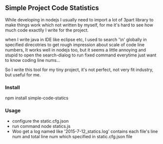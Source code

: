 ## Simple Project Code Statistics
While developing in nodejs I usually need to import a lot of 3part library to make things work which not written by myself, 
for me it's hard to see how much code exactlly I write for the project.

when I write java in IDE like eclipse etc, I used to search '\n' globally in specified direcotries to get rough impression about scale of code line numbers,
It works well in nodejs too, but it seems a little annoying and stupid to open the search-dialog to run fixed command everytime just want to know coding line nums...

So I write this tool for my tiny project, it's not perfect, not very fit industry, but useful for me.

### Install
 npm install simple-code-statics

### Usage

- configure the static.cfg.json
- run command node statics.js
- Woo get a log named like '2015-7-12_statics.log' contains each file's line num and total line num which specified in static.cfg.json file
